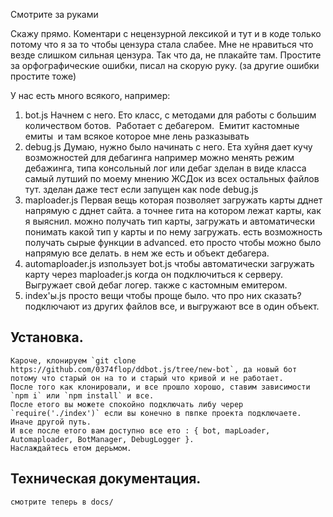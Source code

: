 Смотрите за руками

Скажу прямо.
Коментари с нецензурной лексикой и тут и в коде только потому что я за то чтобы цензура стала слабее. Мне не нравиться что везде слишком сильная цензура.
Так что да, не плакайте там.
Простите за орфографические ошибки, писал на скорую руку. (за другие ошибки простите тоже)

У нас есть много всякого, например:
1. bot.js
	 Начнем с него.
	 Ето класс, с методами для работы с большим количеством ботов.
	 Работает с дебагером.
	 Емитит кастомные емиты
	 и там всякое которое мне лень разказывать
2. debug.js
    Думаю, нужно было начинать с него.
    Ета хуйня дает кучу возможностей для дебагинга
    например можно менять режим дебажинга, типа консольный лог или дебаг
    зделан в виде класса самый лутший по моему мнению ЖСДок из всех остальных файлов тут.
    зделан даже тест если запущен как node debug.js
3. maploader.js
    Первая вещь которая позволяет загружать карты дднет напрямую с дднет сайта. а точнее гита на котором лежат карты, как я выяснил.
    можно получать тип карты, загружать и автоматически понимать какой тип у карты и по нему загружать.
    есть возможность получать сырые функции в advanced. ето просто чтобы можно было напрямую все делать.
    в нем же есть и объект дебагера.
4. automaploader.js
    изпользует bot.js чтобы автоматически загружать карту через maploader.js когда он подключиться к серверу.
    Выгружает свой дебаг логер.
    также с кастомным емитером.
5. index'ы.js
    просто вещи чтобы проще было.
    что про них сказать?
    подключают из других файлов все, и выгружают все в один объект.

## Установка.
    Кароче, клонируем `git clone https://github.com/0374flop/ddbot.js/tree/new-bot`, да новый бот потому что старый он на то и старый что кривой и не работает.
    После того как клонировали, и все прошло хорошо, ставим зависимости `npm i` или `npm install` и все.
    После етого вы можете спокойно подключать либу черер `require('./index')` если вы конечно в пвпке проекта подключаете. Иначе другой путь.
    И все после етого вам доступно все ето : { bot, mapLoader, Automaploader, BotManager, DebugLogger }.
    Наслаждайтесь етом дерьмом.
## Техническая документация.
    смотрите теперь в docs/